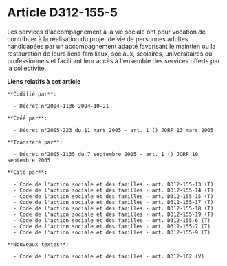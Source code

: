 # Article D312-155-5

Les services d'accompagnement à la vie sociale ont pour vocation de contribuer à la réalisation du projet de vie de personnes
adultes handicapées par un accompagnement adapté favorisant le maintien ou la restauration de leurs liens familiaux, sociaux,
scolaires, universitaires ou professionnels et facilitant leur accès à l'ensemble des services offerts par la collectivité.

**Liens relatifs à cet article**

	**Codifié par**:

	  - Décret n°2004-1136 2004-10-21

	**Créé par**:

	  - Décret n°2005-223 du 11 mars 2005 - art. 1 () JORF 13 mars 2005

	**Transféré par**:

	  - Décret n°2005-1135 du 7 septembre 2005 - art. 1 () JORF 10 septembre 2005

	**Cité par**:

	  - Code de l'action sociale et des familles - art. D312-155-13 (T)
	  - Code de l'action sociale et des familles - art. D312-155-14 (T)
	  - Code de l'action sociale et des familles - art. D312-155-15 (T)
	  - Code de l'action sociale et des familles - art. D312-155-17 (T)
	  - Code de l'action sociale et des familles - art. D312-155-18 (T)
	  - Code de l'action sociale et des familles - art. D312-155-19 (T)
	  - Code de l'action sociale et des familles - art. D312-155-6 (T)
	  - Code de l'action sociale et des familles - art. D312-155-7 (T)
	  - Code de l'action sociale et des familles - art. D312-155-9 (T)

	**Nouveaux textes**:

	  - Code de l'action sociale et des familles - art. D312-162 (V)
